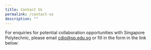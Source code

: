 ```yaml
---
title: Contact Us
permalink: /contact-us
description: ""
---
```

For enquiries for potential collaboration opportunities with Singapore Polytechnic, please email [cdio@sp.edu.sg](mailto:cdio@sp.edu.sg) or fill in the form in the link below:

